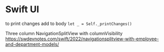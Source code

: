 #  Swift UI

to print changes add to body
`let _ = Self._printChanges()`

Three column NavigationSplitView with columnVisibility
https://swdevnotes.com/swift/2022/navigationsplitview-with-employee-and-department-models/
